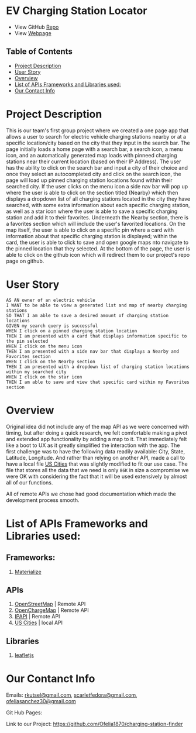 # EV Charging Station Locator

- View GitHub [Repo](https://github.com/Ofelia1870/charging-station-finder)
- View [Webpage](https://ofelia1870.github.io/charging-station-finder/)

## Table of Contents

- [Project Description](https://github.com/Ofelia1870/charging-station-finder/#project-description)
- [User Story](https://github.com/Ofelia1870/charging-station-finder/#user-story)
- [Overview](https://github.com/Ofelia1870/charging-station-finder/#overview)
- [List of APIs Frameworks and Libraries used:](https://github.com/Ofelia1870/charging-station-finder/#List-of-APIs-Frameworks-and-Libraries-used:)
- [Our Contact Info](https://github.com/Ofelia1870/charging-station-finder/#our-contact-info)

# Project Description

This is our team's first group project where we created a one page app that allows a user to search for electric vehicle charging stations nearby or at a specific location/city based on the city that they input in the search bar. The page initially loads a home page with a search bar, a search icon, a menu icon, and an automatically generated map loads with pinneed charging stations near their current location (based on their IP Address). The user has the ability to click on the search bar and input a city of their choice and once they select an autocompleted city and click on the search icon, the page will load up pinned charging station locations found within their searched city. If the user clicks on the menu icon a side nav bar will pop up where the user is able to click on the section titled (Nearby) which then displays a dropdown list of all charging stations located in the city they have searched, with some extra information about each specific charging station, as well as a star icon where the user is able to save a specific charging station and add it to their favorites. Underneath the Nearby section, there is a favorites section which will include the user's favorited locations. On the map itself, the user is able to click on a specific pin where a card with information about that specific charging station is displayed; within the card, the user is able to click to save and open google maps nto navigate to the pinned location that they selected. At the bottom of the page, the user is able to click on the github icon which will redirect them to our project's repo page on github.

# User Story

```
AS AN owner of an electric vehicle
I WANT to be able to view a generated list and map of nearby charging stations
SO THAT I am able to save a desired amount of charging station locations
GIVEN my search query is successful
WHEN I click on a pinned charging station location
THEN I am presented with a card that displays information specific to the pin selected
WHEN I click on the menu icon
THEN I am presented with a side nav bar that displays a Nearby and Favorites section
WHEN I click on the Nearby section
THEN I am presented with a dropdown list of charging station locations within my searched city
WHEN I click on the star icon
THEN I am able to save and view that specific card within my Favorites section
```

# Overview

Original idea did not include any of the map API as we were concerned with timing, but after doing a quick research, we felt comfortable making a pivot and extended app functionality by adding a map to it. That immediately felt like a boot to UX as it greatly simplified the interaction with the app. The first challenge was to have the following data readily available: City, State, Latitude, Longitude. And rather than relying on another API, made a call to have a local file [US Cities](https://gist.githubusercontent.com/Miserlou/c5cd8364bf9b2420bb29/raw/2bf258763cdddd704f8ffd3ea9a3e81d25e2c6f6/cities.json) that was slightly modified to fit our use case. The file that stores all the data that we need is only `86K` in size a compromise we were OK with considering the fact that it will be used extensively by almost all of our functions.

All of remote APIs we chose had good documentation which made the development process smooth.

# List of APIs Frameworks and Libraries used:

## Frameworks:

1. [Materialize](https://materializecss.com/)

## APIs

1. [OpenStreetMap](https://www.openstreetmap.org/) | Remote API
2. [OpenChargeMap](https://openchargemap.org/) | Remote API
3. [IPAPI](https://ipapi.co/api/) | Remote API
4. [US Cities](https://gist.githubusercontent.com/Miserlou/c5cd8364bf9b2420bb29/raw/2bf258763cdddd704f8ffd3ea9a3e81d25e2c6f6/cities.json) | local API

## Libraries

1. [leafletjs](https://leafletjs.com/)

# Our Contanct Info

Emails: rkutsel@gmail.com, scarletfedora@gmail.com, ofeliasanchez30@gmail.com

Git Hub Pages:

Link to our Project: https://github.com/Ofelia1870/charging-station-finder
